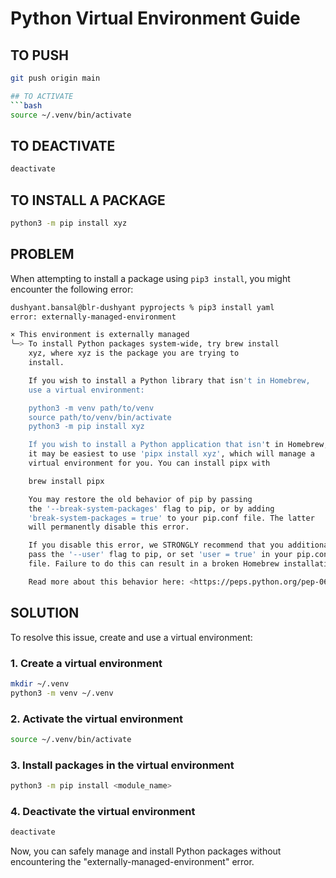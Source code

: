 
# Python Virtual Environment Guide
## TO PUSH
```bash
git push origin main

## TO ACTIVATE
```bash
source ~/.venv/bin/activate
```

## TO DEACTIVATE
```bash
deactivate
```

## TO INSTALL A PACKAGE
```bash
python3 -m pip install xyz
```

## PROBLEM

When attempting to install a package using `pip3 install`, you might encounter the following error:

```bash
dushyant.bansal@blr-dushyant pyprojects % pip3 install yaml
error: externally-managed-environment

× This environment is externally managed
╰─> To install Python packages system-wide, try brew install
    xyz, where xyz is the package you are trying to
    install.

    If you wish to install a Python library that isn't in Homebrew,
    use a virtual environment:

    python3 -m venv path/to/venv
    source path/to/venv/bin/activate
    python3 -m pip install xyz

    If you wish to install a Python application that isn't in Homebrew,
    it may be easiest to use 'pipx install xyz', which will manage a
    virtual environment for you. You can install pipx with

    brew install pipx

    You may restore the old behavior of pip by passing
    the '--break-system-packages' flag to pip, or by adding
    'break-system-packages = true' to your pip.conf file. The latter
    will permanently disable this error.

    If you disable this error, we STRONGLY recommend that you additionally
    pass the '--user' flag to pip, or set 'user = true' in your pip.conf
    file. Failure to do this can result in a broken Homebrew installation.

    Read more about this behavior here: <https://peps.python.org/pep-0668/>
```

## SOLUTION

To resolve this issue, create and use a virtual environment:

### 1. Create a virtual environment
```bash
mkdir ~/.venv
python3 -m venv ~/.venv
```

### 2. Activate the virtual environment
```bash
source ~/.venv/bin/activate
```

### 3. Install packages in the virtual environment
```bash
python3 -m pip install <module_name>
```

### 4. Deactivate the virtual environment
```bash
deactivate
```

Now, you can safely manage and install Python packages without encountering the "externally-managed-environment" error.

